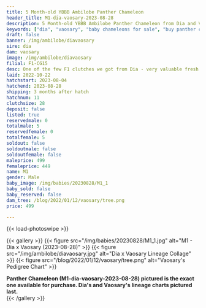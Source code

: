 ```yaml
---
title: 5 Month-old YBBB Ambilobe Panther Chameleon
header_title: M1-dia-vaosary-2023-08-28
description: 5 Month-old YBBB Ambilobe Panther Chameleon from Dia and Vaosary. One of the few F1 clutches we got from Dia - very valuable fresh genetics x one of our best 5th gen females. We've included sire and dam dendrograms if available, but you can view our Dia or Vaosary breeder pages for more information.
keywords: ["dia", "vaosary", "baby chameleons for sale", "buy panther chameleon", "panther for sale", "panther chameleon price", "ambilobe panther chameleon"]
draft: false
banner: /img/ambilobe/diavaosary
sire: dia
dam: vaosary
image: /img/ambilobe/diavaosary
filial: F1-CG15
desc: One of the few F1 clutches we got from Dia - very valuable fresh genetics x one of our best 5th gen females.
laid: 2022-10-22
hatchstart: 2023-08-04
hatchend: 2023-08-28
shipping: 3 months after hatch
hatchnum: 11
clutchsize: 28
deposit: false
listed: true
reservedmale: 0
totalmale: 5
reservedfemale: 0
totalfemale: 5
soldout: false
soldoutmale: false
soldoutfemale: false
maleprice: 499
femaleprice: 449
name: M1
gender: Male
baby_image: /img/babies/20230828/M1_1
baby_sold: false
baby_reserved: false
dam_tree: /blog/2022/01/12/vaosary/tree.png
price: 499

---
```


{{< load-photoswipe >}}

{{< gallery >}}
  {{< figure src="/img/babies/20230828/M1_1.jpg" alt="M1 - Dia x Vaosary (2023-08-28)" >}}
  {{< figure src="/img/ambilobe/diavaosary.jpg" alt="Dia x Vaosary Lineage Collage" >}}
  {{< figure src="/blog/2022/01/12/vaosary/tree.png" alt="Vaosary's Pedigree Chart" >}}
  <figcaption><strong>Panther Chameleon (M1-dia-vaosary-2023-08-28) pictured is the exact one available for purchase. Dia's  and Vaosary's lineage charts pictured last.</strong></figcaption>
{{< /gallery >}}
